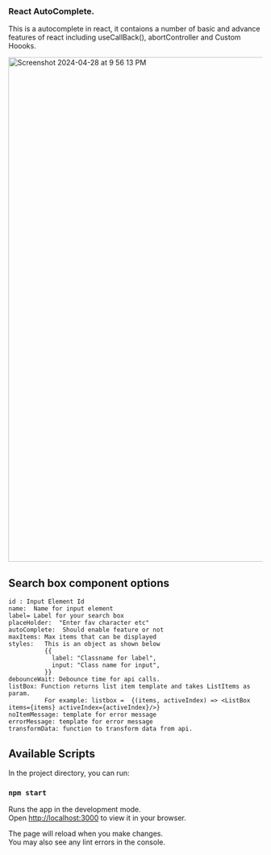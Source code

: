 ### React AutoComplete.
This is a autocomplete in react, it contaions a number of basic and advance features of react including useCallBack(), abortController and Custom Hoooks.

<img width="1000" alt="Screenshot 2024-04-28 at 9 56 13 PM" src="https://github.com/sauravphulera/Autocomplete_library_react/assets/16851666/79bd6c47-1d40-41bb-abfd-3adfcd5a9aa3">


## Search box component options
    id : Input Element Id
    name:  Name for input element
    label= Label for your search box
    placeHolder:  "Enter fav character etc"
    autoComplete:  Should enable feature or not
    maxItems: Max items that can be displayed
    styles:   This is an object as shown below  
              {{
                label: "Classname for label",
                input: "Class name for input",
              }}
    debounceWait: Debounce time for api calls.
    listBox: Function returns list item template and takes ListItems as param.
              For example: listbox =  {(items, activeIndex) => <ListBox  items={items} activeIndex={activeIndex}/>}
    noItemMessage: template for error message
    errorMessage: template for error message
    transformData: function to transform data from api.



## Available Scripts

In the project directory, you can run:

### `npm start`

Runs the app in the development mode.\
Open [http://localhost:3000](http://localhost:3000) to view it in your browser.

The page will reload when you make changes.\
You may also see any lint errors in the console.


